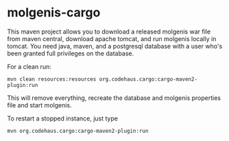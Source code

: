 # molgenis-cargo

This maven project allows you to download a released molgenis war file from maven central, download apache tomcat, 
and run molgenis locally in tomcat.
You need java, maven, and a postgresql database with a user who's been granted full privileges on the database.

For a clean run:

    mvn clean resources:resources org.codehaus.cargo:cargo-maven2-plugin:run
 
This will remove everything, recreate the database and molgenis properties file and start molgenis.

To restart a stopped instance, just type

    mvn org.codehaus.cargo:cargo-maven2-plugin:run
